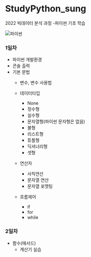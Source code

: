 # StudyPython_sung
2022 빅데이터 분석 과정 -파이썬 기초 학습

<!-- <img src='./image/python_logo.png' /> -->
![파이썬](C:\STUDY\StudyPython_sung\image\python_logo_.png)


### 1일차
- 파이썬 개발환경
- 콘솔 출력
- 기본 문법
    - 변수, 변수 사용법
    - 데이터타입
        - None
        - 정수형
        - 실수형
        - 문자열형(파이썬 문자형은 없음)
        - 불형
        - 리스트형
        - 튜플형
        - 딕셔너리형
        - 셋형

     - 연산자
        - 사칙연산
        - 문자열 연산
        - 문자열 포맷팅

     - 흐름제어
        - if
        - for
        - while
      

### 2일차
- 함수(매서드)
   - 계산기 실습